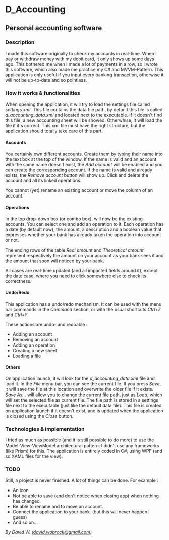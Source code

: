 # D_Accounting
## Personal accounting software

### Description

I made this software originally to check my accounts in real-time.
When I pay or withdraw money with my debit card, it only shows up some days ago.
This bothered me when I made a lot of payments in a row, so I wrote this software, which also made me practice my C# and MVVM-Pattern.
This application is only useful if you input every banking transaction, otherwise it will not be up-to-date and so pointless.

### How it works & functionalities

When opening the application, it will try to load the settings file called *settings.xml*.
This file contains the data file path, by default this file is called *d_accounting_data.xml* and located next to the executable.
If it doesn't find this file, a new accounting sheet will be showed. Otherwhise, it will load the file if it's correct.
This xml file must have the right structure, but the application should totally take care of this part.

#### Accounts

You certainly own different accounts. Create them by typing their name into the text box at the top of the window.
If the name is valid and an account with the same name doesn't exist, the *Add account* will be enabled and you can create the corresponding account.
If the name is valid and already exists, the *Remove account* button will show up. Click and delete the account and all its linked operations.

You cannot (yet) rename an existing account or move the column of an account.

#### Operations

In the top drop-down box (or combo box), will now be the existing accounts. You can select one and add an operation to it.
Each operation has a date (by default now), the amount, a description and a boolean value that expresses whether your bank has already taken the operation into account or not.

The ending rows of the table *Real amount* and *Theoretical amount* represent respectively the amount on your account as your bank sees it and the amount that soon will noticed by your bank.

All cases are real-time updated (and all impacted fields around it), except the date case, where you need to click somewhere else to check its correctness.

#### Undo/Redo

This application has a undo/redo mechanism. It can be used with the menu bar commands in the *Command* section, or with the usual shortcuts *Ctrl+Z* and *Ctrl+Y*.

These actions are undo- and redoable :
* Adding an account
* Removing an account
* Adding an operation
* Creating a new sheet
* Loading a file

#### Others

On application launch, it will look for the *d_accounting_data.xml* file and load it.
In the *File* menu bar, you can see the current file. If you press *Save*, it will save the file at this location and overwrite the older file if it exists.
*Save As...* will allow you to change the current file path, just as *Load*, which will set the selected file as current file.
The file path is stored in a settings file next to the executable (just like the default data file). This file is created on application launch if it doesn't exist, and is updated when the application is closed using the *Close* button.

### Technologies & implementation

I tried as much as possible (and it is still possible to do more) to use the Model-View-ViewModel architectural pattern. I didn't use any frameworks (like Prism) for this.
The application is entirely coded in C#, using WPF (and so XAML files for the view).

### TODO

Still, a project is never finished. A lot of things can be done. For example :

* An icon
* Not be able to save (and don't notice when closing app) when nothing has changed.
* Be able to rename and to move an account.
* Connect the application to your bank. (but this will never happen I guess)
* And so on...

_By David W. (david.wobrock@gmail.com)_
